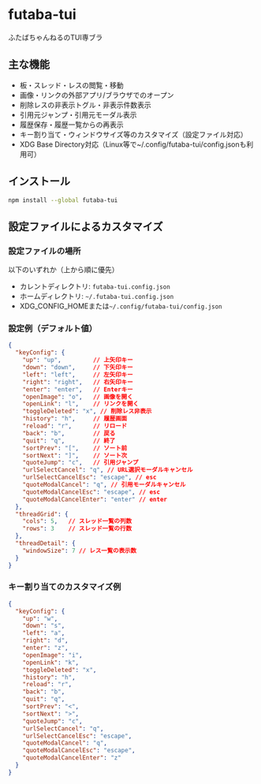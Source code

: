 # futaba-tui

ふたばちゃんねるのTUI専ブラ

## 主な機能

- 板・スレッド・レスの閲覧・移動
- 画像・リンクの外部アプリ/ブラウザでのオープン
- 削除レスの非表示トグル・非表示件数表示
- 引用元ジャンプ・引用元モーダル表示
- 履歴保存・履歴一覧からの再表示
- キー割り当て・ウィンドウサイズ等のカスタマイズ（設定ファイル対応）
- XDG Base Directory対応（Linux等で~/.config/futaba-tui/config.jsonも利用可）

## インストール

```bash
npm install --global futaba-tui
```

## 設定ファイルによるカスタマイズ

### 設定ファイルの場所

以下のいずれか（上から順に優先）

- カレントディレクトリ: `futaba-tui.config.json`
- ホームディレクトリ: `~/.futaba-tui.config.json`
- XDG_CONFIG_HOMEまたは`~/.config/futaba-tui/config.json`

### 設定例（デフォルト値）

```json
{
  "keyConfig": {
    "up": "up",         // 上矢印キー
    "down": "down",     // 下矢印キー
    "left": "left",     // 左矢印キー
    "right": "right",   // 右矢印キー
    "enter": "enter",   // Enterキー
    "openImage": "o",   // 画像を開く
    "openLink": "l",    // リンクを開く
    "toggleDeleted": "x", // 削除レス非表示
    "history": "h",     // 履歴画面
    "reload": "r",      // リロード
    "back": "b",        // 戻る
    "quit": "q",        // 終了
    "sortPrev": "[",    // ソート前
    "sortNext": "]",    // ソート次
    "quoteJump": "c",   // 引用ジャンプ
    "urlSelectCancel": "q", // URL選択モーダルキャンセル
    "urlSelectCancelEsc": "escape", // esc
    "quoteModalCancel": "q", // 引用モーダルキャンセル
    "quoteModalCancelEsc": "escape", // esc
    "quoteModalCancelEnter": "enter" // enter
  },
  "threadGrid": {
    "cols": 5,   // スレッド一覧の列数
    "rows": 3    // スレッド一覧の行数
  },
  "threadDetail": {
    "windowSize": 7 // レス一覧の表示数
  }
}
```

### キー割り当てのカスタマイズ例

```json
{
  "keyConfig": {
    "up": "w",
    "down": "s",
    "left": "a",
    "right": "d",
    "enter": "z",
    "openImage": "i",
    "openLink": "k",
    "toggleDeleted": "x",
    "history": "h",
    "reload": "r",
    "back": "b",
    "quit": "q",
    "sortPrev": "<",
    "sortNext": ">",
    "quoteJump": "c",
    "urlSelectCancel": "q",
    "urlSelectCancelEsc": "escape",
    "quoteModalCancel": "q",
    "quoteModalCancelEsc": "escape",
    "quoteModalCancelEnter": "z"
  }
}
```
